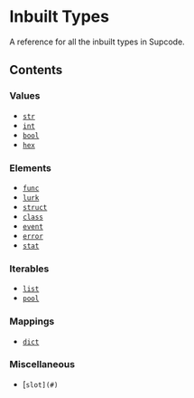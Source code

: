 # Inbuilt Types

A reference for all the inbuilt types in Supcode.


## Contents

### Values
- [`str`](#)
- [`int`](#)
- [`bool`](#)
- [`hex`](#)

### Elements
- [`func`](#)
- [`lurk`](#)
- [`struct`](#)
- [`class`](#)
- [`event`](#)
- [`error`](#)
- [`stat`](#)

### Iterables
- [`list`](#)
- [`pool`](#)

### Mappings
- [`dict`](#)

### Miscellaneous
- [`slot](#)`